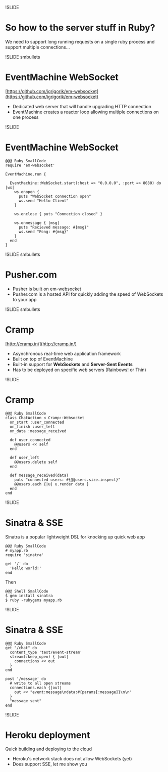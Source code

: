 !SLIDE
# So how to the server stuff in Ruby?

We need to support long running requests on a single ruby process and support multiple connections...

!SLIDE smbullets
# EventMachine WebSocket

[https://github.com/igrigorik/em-websocket](https://github.com/igrigorik/em-websocket)

- Dedicated web server that will handle upgrading HTTP connection
- EventMachine creates a reactor loop allowing multiple connections on one process

!SLIDE
# EventMachine WebSocket

    @@@ Ruby SmallCode
    require 'em-websocket'

    EventMachine.run {

      EventMachine::WebSocket.start(:host => "0.0.0.0", :port => 8080) do |ws|
        ws.onopen {
          puts "WebSocket connection open"
          ws.send "Hello Client"
        }

        ws.onclose { puts "Connection closed" }

        ws.onmessage { |msg|
          puts "Recieved message: #{msg}"
          ws.send "Pong: #{msg}"
        }
      end
    }

!SLIDE smbullets
# Pusher.com

- Pusher is built on em-websocket
- Pusher.com is a hosted API for quickly adding the speed of WebSockets to your app

!SLIDE smbullets
# Cramp

[http://cramp.in/](http://cramp.in/)

- Asynchronous real-time web application framework
- Built on top of EventMachine
- Built-in support for **WebSockets** and **Server-Sent Events**
- Has to be deployed on specific web servers (Rainbows! or Thin)

!SLIDE
# Cramp

    @@@ Ruby SmallCode
    class ChatAction < Cramp::Websocket
      on_start :user_connected
      on_finish :user_left
      on_data :message_received

      def user_connected
        @@users << self
      end

      def user_left
        @@users.delete self
      end

      def message_received(data)
        puts "connected users: #{@@users.size.inspect}"
        @@users.each {|u| u.render data }
      end
    end

!SLIDE
# Sinatra & SSE

Sinatra is a popular lightweight DSL for knocking up quick web app

    @@@ Ruby SmallCode
    # myapp.rb
    require 'sinatra'

    get '/' do
      'Hello world!'
    end

Then

    @@@ Shell SmallCode
    $ gem install sinatra
    $ ruby -rubygems myapp.rb

!SLIDE
# Sinatra & SSE

    @@@ Ruby SmallCode
    get "/chat" do
      content_type 'text/event-stream'
      stream(:keep_open) { |out|
        connections << out
      }
    end

    post '/message' do
      # write to all open streams
      connections.each {|out|
        out << "event:message\ndata:#{params[:message]}\n\n"
      }
      "message sent"
    end

!SLIDE
# Heroku deployment

Quick building and deploying to the cloud

- Heroku's network stack does not allow WebSockets (yet)
- Does support SSE, let me show you